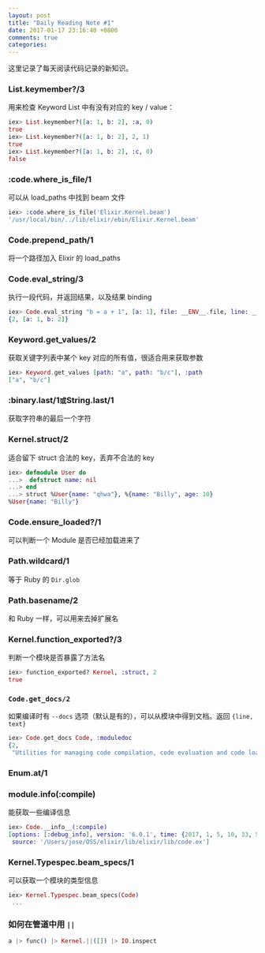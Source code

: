 ```yaml
---
layout: post
title: "Daily Reading Note #1"
date: 2017-01-17 23:16:40 +0800
comments: true
categories: 
---
```

这里记录了每天阅读代码记录的新知识。

### List.keymember?/3
用来检查 Keyword List 中有没有对应的 key / value：
```elixir
iex> List.keymember?([a: 1, b: 2], :a, 0)
true
iex> List.keymember?([a: 1, b: 2], 2, 1)
true
iex> List.keymember?([a: 1, b: 2], :c, 0)
false
```

### :code.where_is_file/1
可以从 load_paths 中找到 beam 文件
```elixir
iex> :code.where_is_file('Elixir.Kernel.beam')
'/usr/local/bin/../lib/elixir/ebin/Elixir.Kernel.beam'
```
### Code.prepend_path/1
将一个路径加入 Elixir 的 load_paths

### Code.eval_string/3
执行一段代码，并返回结果，以及结果 binding
```elixir
iex> Code.eval_string "b = a + 1", [a: 1], file: __ENV__.file, line: __ENV__.line
{2, [a: 1, b: 2]}
```
### Keyword.get_values/2
获取关键字列表中某个 key 对应的所有值，很适合用来获取参数
```elixir
iex> Keyword.get_values [path: "a", path: "b/c"], :path
["a", "b/c"]
```
### :binary.last/1` 或 `String.last/1
获取字符串的最后一个字符

### Kernel.struct/2
适合留下 struct 合法的 key，丢弃不合法的 key
```elixir
iex> defmodule User do
...>  defstruct name: nil
...> end
...> struct %User{name: "qhwa"}, %{name: "Billy", age: 10}
%User{name: "Billy"}
```
### Code.ensure_loaded?/1
可以判断一个 Module 是否已经加载进来了
### Path.wildcard/1
等于 Ruby 的 `Dir.glob`
### Path.basename/2
和 Ruby 一样，可以用来去掉扩展名
### Kernel.function_exported?/3
判断一个模块是否暴露了方法名
```elixir
iex> function_exported? Kernel, :struct, 2
true
```
### `Code.get_docs/2`
如果编译时有 `--docs` 选项（默认是有的），可以从模块中得到文档。返回 `{line, text}`
```elixir
iex> Code.get_docs Code, :moduledoc
{2,
 "Utilities for managing code compilation, code evaluation and code loading.\n\nThis module complements Erlang's [`:code` module](http://www.erlang.org/doc/man/code.html)\nto add behaviour which is specific to Elixir. Almost all of the functions in this module\nhave global side effects on the behaviour of Elixir.\n"}
```
### Enum.at/1
### module.__info__(:compile)
能获取一些编译信息
```elixir
iex> Code.__info__(:compile)
[options: [:debug_info], version: '6.0.1', time: {2017, 1, 5, 10, 33, 52},
 source: '/Users/jose/OSS/elixir/lib/elixir/lib/code.ex']
```

### Kernel.Typespec.beam_specs/1
可以获取一个模块的类型信息
```elixir
iex> Kernel.Typespec.beam_specs(Code)
 ...
```

### 如何在管道中用 `||`
```elixir
a |> func() |> Kernel.||([]) |> IO.inspect
```
